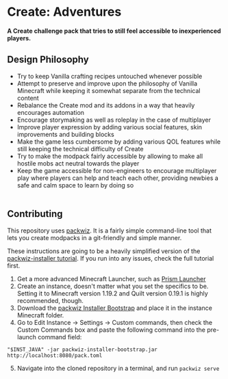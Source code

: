 # Create: Adventures

**A Create challenge pack that tries to still feel accessible to inexperienced players.**

## Design Philosophy

- Try to keep Vanilla crafting recipes untouched whenever possible
- Attempt to preserve and improve upon the philosophy of Vanilla Minecraft while keeping it somewhat separate from the technical content
- Rebalance the Create mod and its addons in a way that heavily encourages automation
- Encourage storymaking as well as roleplay in the case of multiplayer
- Improve player expression by adding various social features, skin improvements and building blocks
- Make the game less cumbersome by adding various QOL features while still keeping the technical difficulty of Create
- Try to make the modpack fairly accessible by allowing to make all hostile mobs act neutral towards the player
- Keep the game accessible for non-engineers to encourage multiplayer play where players can help and teach each other, providing newbies a safe and calm space to learn by doing so
  <br /><br />

## Contributing

This repository uses [packwiz](https://github.com/packwiz/packwiz). It is a fairly simple command-line tool that lets you create modpacks in a git-friendly and simple manner.

These instructions are going to be a heavily simplified version of the [packwiz-installer tutorial](https://packwiz.infra.link/tutorials/installing/packwiz-installer/). If you run into any issues, check the full tutorial first.

1. Get a more advanced Minecraft Launcher, such as [Prism Launcher](https://prismlauncher.org/)
2. Create an instance, doesn't matter what you set the specifics to be. Setting it to Minecraft version 1.19.2 and Quilt version 0.19.1 is highly recommended, though.
3. Download the [packwiz Installer Bootstrap](https://github.com/packwiz/packwiz-installer-bootstrap/releases) and place it in the instance Minecraft folder.
4. Go to Edit Instance -> Settings -> Custom commands, then check the Custom Commands box and paste the following command into the pre-launch command field:

```
"$INST_JAVA" -jar packwiz-installer-bootstrap.jar http://localhost:8080/pack.toml
```

5. Navigate into the cloned repository in a terminal, and run `packwiz serve`
